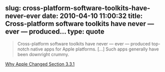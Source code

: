 slug: cross-platform-software-toolkits-have-never-ever
date: 2010-04-10 11:00:32
title: Cross-platform software toolkits have never — ever — produced...
type: quote
---

> Cross-platform software toolkits have never — ever — produced top-notch native apps for Apple platforms. […] Such apps generally have been downright crummy.

[Why Apple Changed Section 3.3.1](http://daringfireball.net/2010/04/why_apple_changed_section_331)
